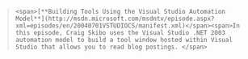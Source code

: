 <span> </span>

<blockquote dir="ltr" style="MARGIN-RIGHT: 0px">

    <span>[**Building Tools Using the Visual Studio Automation Model**](http://msdn.microsoft.com/msdntv/episode.aspx?xml=episodes/en/20040701VSTUDIOCS/manifest.xml)</span><span>In this episode, Craig Skibo uses the Visual Studio .NET 2003 automation model to build a tool window hosted within Visual Studio that allows you to read blog postings. </span>

</blockquote>

